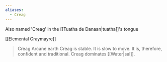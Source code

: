 ```yaml
---
aliases:
  - Creag
---
```

Also named 'Creag' in the [[Tuatha de Danaan|tuatha]]'s tongue

[[Elemental Graymayre]]
> Creag
> Arcane earth
> Creag is stable. It is slow to move.
> It is, therefore, confident and traditional.
> Creag dominates [[Water|sal]].